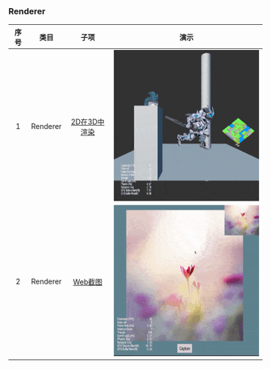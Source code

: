### Renderer
| 序号 | 类目 | 子项 | 演示 |
| :---: | :---: | :---: | :---: |
| 1 | Renderer | [2D在3D中渲染](https://gitee.com/yeshao2069/cocos-creator-how-to-use/tree/v3.5.x/proj/Renderer/Creator3.6.0_2dRenderingIn3d)  | <div align=center><img src="../../gif/202203/2022030521.gif" width="400" height="300" /></div> |
| 2 | Renderer | [Web截图](https://gitee.com/yeshao2069/cocos-creator-how-to-use/tree/v3.5.x/proj/Renderer/Creator3.6.0_Capture)  | <div align=center><img src="../../gif/202203/2022030522.gif" width="400" height="300" /></div>  |